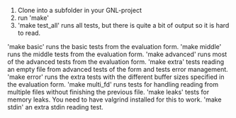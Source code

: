1. Clone into a subfolder in your GNL-project
2. run 'make'
3. 'make test_all' runs all tests, but there is quite a bit of output so it is hard to read.


'make basic' runs the basic tests from the evaluation form.
'make middle' runs the middle tests from the evaluation form.
'make advanced' runs most of the advanced tests from the evaluation form.
'make extra' tests reading an empty file from advanced tests of the form and tests error management.
'make error' runs the extra tests with the different buffer sizes specified in the evaluation form.
'make multi_fd' runs tests for handling reading from multiple files without finishing the previous file.
'make leaks' tests for memory leaks. You need to have valgrind installed for this to work.
'make stdin' an extra stdin reading test.

